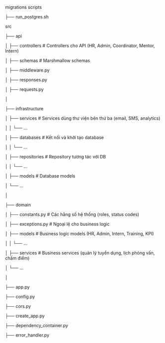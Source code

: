 migrations
scripts

├── run_postgres.sh

src

├── api

│   ├── controllers                # Controllers cho API (HR, Admin, Coordinator, Mentor, Intern)

│   ├── schemas                     # Marshmallow schemas

│   ├── middleware.py

│   ├── responses.py

│   ├── requests.py

│

├── infrastructure

│   ├── services                    # Services dùng thư viện bên thứ ba (email, SMS, analytics)

│   │   └── ...

│   ├── databases                   # Kết nối và khởi tạo database

│   │   └── ...

│   ├── repositories                # Repository tương tác với DB

│   │   └── ...

│   ├── models                      # Database models

│       └── ...

│

├── domain

│   ├── constants.py                 # Các hằng số hệ thống (roles, status codes)

│   ├── exceptions.py                # Ngoại lệ cho business logic

│   ├── models                       # Business logic models (HR, Admin, Intern, Training, KPI)

│   │   └── ...

│   ├── services                     # Business services (quản lý tuyển dụng, lịch phỏng vấn, chấm điểm)

│       └── ...

│

├── app.py

├── config.py

├── cors.py

├── create_app.py

├── dependency_container.py

├── error_handler.py


